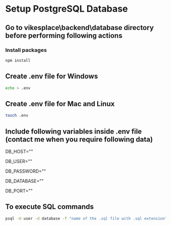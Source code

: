 # Setup PostgreSQL Database

## Go to vikesplace\backend\database directory before performing following actions

### Install packages

```bash
npm install
```

## Create .env file for Windows

```bash
echo > .env
```

## Create .env file for Mac and Linux

```bash
touch .env
```

## Include following variables inside .env file (contact me when you require following data)

DB_HOST=""

DB_USER=""

DB_PASSWORD=""

DB_DATABASE=""

DB_PORT=""

## To execute SQL commands 

```bash
psql -U user -d database -f "name of the .sql file with .sql extension"
```


